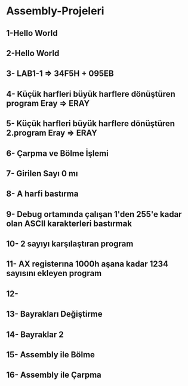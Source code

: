 # Assembly-Projeleri

## 1-Hello World

## 2-Hello World

## 3- LAB1-1 => 34F5H + 095EB

## 4- Küçük harfleri büyük harflere dönüştüren program Eray => ERAY

## 5- Küçük harfleri büyük harflere dönüştüren 2.program Eray => ERAY

## 6- Çarpma ve Bölme İşlemi

## 7- Girilen Sayı 0 mı

## 8- A harfi bastırma

## 9- Debug ortamında çalışan 1'den 255'e kadar olan ASCII karakterleri bastırmak

## 10- 2 sayıyı karşılaştıran program

## 11- AX registerına 1000h aşana kadar 1234 sayısını ekleyen program

## 12- 

## 13- Bayrakları Değiştirme

## 14- Bayraklar 2

## 15- Assembly ile Bölme

## 16- Assembly ile Çarpma

